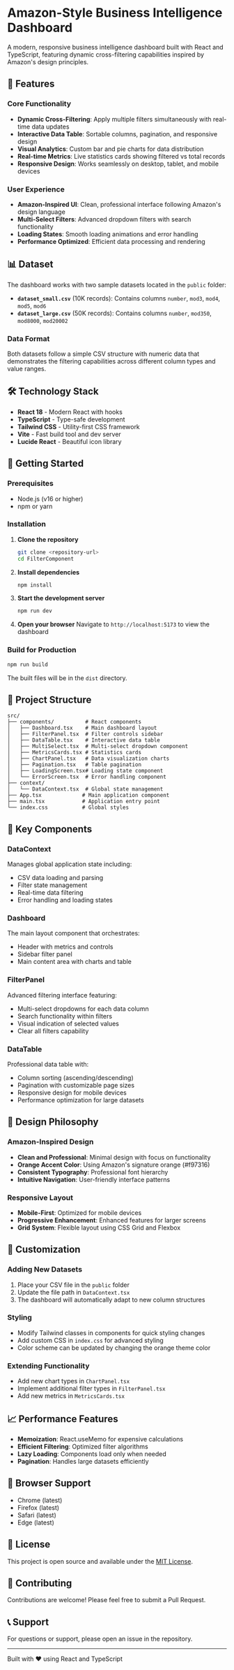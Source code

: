 # Amazon-Style Business Intelligence Dashboard

A modern, responsive business intelligence dashboard built with React and TypeScript, featuring dynamic cross-filtering capabilities inspired by Amazon's design principles.

## 🚀 Features

### Core Functionality
- **Dynamic Cross-Filtering**: Apply multiple filters simultaneously with real-time data updates
- **Interactive Data Table**: Sortable columns, pagination, and responsive design
- **Visual Analytics**: Custom bar and pie charts for data distribution
- **Real-time Metrics**: Live statistics cards showing filtered vs total records
- **Responsive Design**: Works seamlessly on desktop, tablet, and mobile devices

### User Experience
- **Amazon-Inspired UI**: Clean, professional interface following Amazon's design language
- **Multi-Select Filters**: Advanced dropdown filters with search functionality
- **Loading States**: Smooth loading animations and error handling
- **Performance Optimized**: Efficient data processing and rendering

## 📊 Dataset

The dashboard works with two sample datasets located in the `public` folder:

- **`dataset_small.csv`** (10K records): Contains columns `number`, `mod3`, `mod4`, `mod5`, `mod6`
- **`dataset_large.csv`** (50K records): Contains columns `number`, `mod350`, `mod8000`, `mod20002`

### Data Format
Both datasets follow a simple CSV structure with numeric data that demonstrates the filtering capabilities across different column types and value ranges.

## 🛠️ Technology Stack

- **React 18** - Modern React with hooks
- **TypeScript** - Type-safe development
- **Tailwind CSS** - Utility-first CSS framework
- **Vite** - Fast build tool and dev server
- **Lucide React** - Beautiful icon library

## 🚀 Getting Started

### Prerequisites
- Node.js (v16 or higher)
- npm or yarn

### Installation

1. **Clone the repository**
   ```bash
   git clone <repository-url>
   cd FilterComponent
   ```

2. **Install dependencies**
   ```bash
   npm install
   ```

3. **Start the development server**
   ```bash
   npm run dev
   ```

4. **Open your browser**
   Navigate to `http://localhost:5173` to view the dashboard

### Build for Production

```bash
npm run build
```

The built files will be in the `dist` directory.

## 📁 Project Structure

```
src/
├── components/          # React components
│   ├── Dashboard.tsx    # Main dashboard layout
│   ├── FilterPanel.tsx  # Filter controls sidebar
│   ├── DataTable.tsx    # Interactive data table
│   ├── MultiSelect.tsx  # Multi-select dropdown component
│   ├── MetricsCards.tsx # Statistics cards
│   ├── ChartPanel.tsx   # Data visualization charts
│   ├── Pagination.tsx   # Table pagination
│   ├── LoadingScreen.tsx# Loading state component
│   └── ErrorScreen.tsx  # Error handling component
├── context/
│   └── DataContext.tsx  # Global state management
├── App.tsx             # Main application component
├── main.tsx            # Application entry point
└── index.css           # Global styles
```

## 🎯 Key Components

### DataContext
Manages global application state including:
- CSV data loading and parsing
- Filter state management
- Real-time data filtering
- Error handling and loading states

### Dashboard
The main layout component that orchestrates:
- Header with metrics and controls
- Sidebar filter panel
- Main content area with charts and table

### FilterPanel
Advanced filtering interface featuring:
- Multi-select dropdowns for each data column
- Search functionality within filters
- Visual indication of selected values
- Clear all filters capability

### DataTable
Professional data table with:
- Column sorting (ascending/descending)
- Pagination with customizable page sizes
- Responsive design for mobile devices
- Performance optimization for large datasets

## 🎨 Design Philosophy

### Amazon-Inspired Design
- **Clean and Professional**: Minimal design with focus on functionality
- **Orange Accent Color**: Using Amazon's signature orange (#f97316)
- **Consistent Typography**: Professional font hierarchy
- **Intuitive Navigation**: User-friendly interface patterns

### Responsive Layout
- **Mobile-First**: Optimized for mobile devices
- **Progressive Enhancement**: Enhanced features for larger screens
- **Grid System**: Flexible layout using CSS Grid and Flexbox

## 🔧 Customization

### Adding New Datasets
1. Place your CSV file in the `public` folder
2. Update the file path in `DataContext.tsx`
3. The dashboard will automatically adapt to new column structures

### Styling
- Modify Tailwind classes in components for quick styling changes
- Add custom CSS in `index.css` for advanced styling
- Color scheme can be updated by changing the orange theme color

### Extending Functionality
- Add new chart types in `ChartPanel.tsx`
- Implement additional filter types in `FilterPanel.tsx`
- Add new metrics in `MetricsCards.tsx`

## 📈 Performance Features

- **Memoization**: React.useMemo for expensive calculations
- **Efficient Filtering**: Optimized filter algorithms
- **Lazy Loading**: Components load only when needed
- **Pagination**: Handles large datasets efficiently

## 🧪 Browser Support

- Chrome (latest)
- Firefox (latest)
- Safari (latest)
- Edge (latest)

## 📝 License

This project is open source and available under the [MIT License](LICENSE).

## 🤝 Contributing

Contributions are welcome! Please feel free to submit a Pull Request.

## 📞 Support

For questions or support, please open an issue in the repository.

---

Built with ❤️ using React and TypeScript
